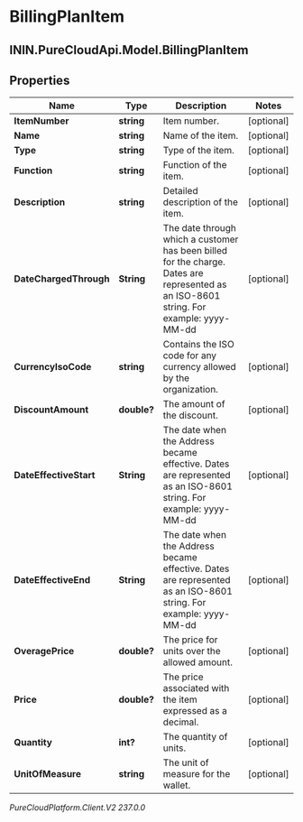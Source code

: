 # BillingPlanItem

## ININ.PureCloudApi.Model.BillingPlanItem

## Properties

|Name | Type | Description | Notes|
|------------ | ------------- | ------------- | -------------|
| **ItemNumber** | **string** | Item number. | [optional] |
| **Name** | **string** | Name of the item. | [optional] |
| **Type** | **string** | Type of the item. | [optional] |
| **Function** | **string** | Function of the item. | [optional] |
| **Description** | **string** | Detailed description of the item. | [optional] |
| **DateChargedThrough** | **String** | The date through which a customer has been billed for the charge. Dates are represented as an ISO-8601 string. For example: yyyy-MM-dd | [optional] |
| **CurrencyIsoCode** | **string** | Contains the ISO code for any currency allowed by the organization. | [optional] |
| **DiscountAmount** | **double?** | The amount of the discount. | [optional] |
| **DateEffectiveStart** | **String** | The date when the Address became effective. Dates are represented as an ISO-8601 string. For example: yyyy-MM-dd | [optional] |
| **DateEffectiveEnd** | **String** | The date when the Address became effective. Dates are represented as an ISO-8601 string. For example: yyyy-MM-dd | [optional] |
| **OveragePrice** | **double?** | The price for units over the allowed amount. | [optional] |
| **Price** | **double?** | The price associated with the item expressed as a decimal. | [optional] |
| **Quantity** | **int?** | The quantity of units. | [optional] |
| **UnitOfMeasure** | **string** | The unit of measure for the wallet. | [optional] |



_PureCloudPlatform.Client.V2 237.0.0_
